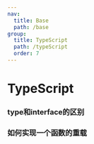 ```yaml
---
nav:
  title: Base
  path: /base
group:
  title: TypeScript
  path: /typeScript
  order: 7
---
```


# TypeScript


### type和interface的区别

### 如何实现一个函数的重载


